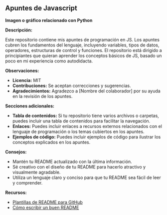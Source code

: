 ## Apuntes de Javascript 

**Imagen o gráfico relacionado con Python**

**Descripción:**

Este repositorio contiene mis apuntes de programación en JS. Los apuntes cubren los fundamentos del lenguaje, incluyendo variables, tipos de datos, operadores, estructuras de control y funciones. El repositorio está dirigido a principiantes que quieran aprender los conceptos básicos de JS, basado un poco en mi experiencia como autodidacta.

**Observaciones:**

* **Licencia:** MIT
* **Contribuciones:** Se aceptan correcciones y sugerencias.
* **Agradecimientos:** Agradezco a [Nombre del colaborador] por su ayuda en la revisión de los apuntes.

**Secciones adicionales:**

* **Tabla de contenidos:** Si tu repositorio tiene varios archivos o carpetas, puedes incluir una tabla de contenidos para facilitar la navegación.
* **Enlaces:** Puedes incluir enlaces a recursos externos relacionados con el lenguaje de programación o los temas cubiertos en los apuntes.
* **Ejemplos de código:** Puedes incluir ejemplos de código para ilustrar los conceptos explicados en los apuntes.

**Consejos:**

* Mantén tu README actualizado con la última información.
* Sé creativo con el diseño de tu README para hacerlo atractivo y visualmente agradable.
* Utiliza un lenguaje claro y conciso para que tu README sea fácil de leer y comprender.

**Recursos:**

* [Plantillas de README para GitHub](https://www.freecodecamp.org/news/best-github-readme-templates/)
* [Cómo escribir un buen README](https://choosealicense.com/blog/how-to-write-a-good-readme/)

